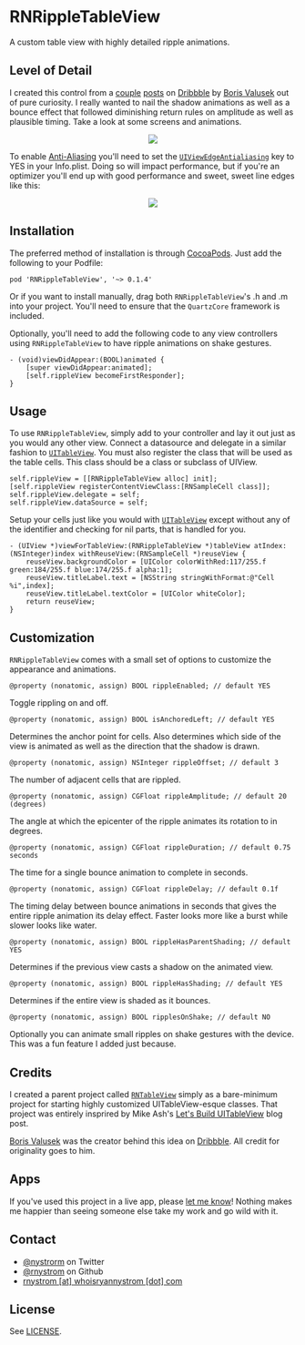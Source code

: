 RNRippleTableView
===

A custom table view with highly detailed ripple animations.

## Level of Detail ##

I created this control from a [couple](http://dribbble.com/shots/1072843-Filp-Menu?list=users) [posts](http://dribbble.com/shots/1072843-Filp-Menu/attachments/132747) on [Dribbble](http://dribbble.com/) by [Boris Valusek](http://dribbble.com/BorisValusek) out of pure curiosity. I really wanted to nail the shadow animations as well as a bounce effect that followed diminishing return rules on amplitude as well as plausible timing. Take a look at some screens and animations.

<p align="center"><img src="https://raw.github.com/rnystrom/RNRippleTableView/master/images/animated.gif"/></p>

To enable [Anti-Aliasing](http://en.wikipedia.org/wiki/Spatial_anti-aliasing) you'll need to set the <code>[UIViewEdgeAntialiasing](http://developer.apple.com/library/ios/#documentation/general/Reference/InfoPlistKeyReference/Articles/iPhoneOSKeys.html)</code> key to YES in your Info.plist. Doing so will impact performance, but if you're an optimizer you'll end up with good performance and sweet, sweet line edges like this:

<p align="center"><img src="https://raw.github.com/rnystrom/RNRippleTableView/master/images/still.png"/></p>

## Installation ##

The preferred method of installation is through [CocoaPods](http://cocoapods.org/). Just add the following to your Podfile:

```
pod 'RNRippleTableView', '~> 0.1.4'
```

Or if you want to install manually, drag both <code>RNRippleTableView</code>'s .h and .m into your project. You'll need to ensure that the <code>QuartzCore</code> framework is included. 

Optionally, you'll need to add the following code to any view controllers using <code>RNRippleTableView</code> to have ripple animations on shake gestures.

```objc
- (void)viewDidAppear:(BOOL)animated {
    [super viewDidAppear:animated];
    [self.rippleView becomeFirstResponder];
}
```

## Usage ##

To use <code>RNRippleTableView</code>, simply add to your controller and lay it out just as you would any other view. Connect a datasource and delegate in a similar fashion to <code>[UITableView]()</code>. You must also register the class that will be used as the table cells. This class should be a class or subclass of UIView.

```objc
self.rippleView = [[RNRippleTableView alloc] init];
[self.rippleView registerContentViewClass:[RNSampleCell class]];
self.rippleView.delegate = self;
self.rippleView.dataSource = self;
```

Setup your cells just like you would with <code>[UITableView]()</code> except without any of the identifier and checking for nil parts, that is handled for you. 

```objc
- (UIView *)viewForTableView:(RNRippleTableView *)tableView atIndex:(NSInteger)index withReuseView:(RNSampleCell *)reuseView {
    reuseView.backgroundColor = [UIColor colorWithRed:117/255.f green:184/255.f blue:174/255.f alpha:1];
    reuseView.titleLabel.text = [NSString stringWithFormat:@"Cell %i",index];
    reuseView.titleLabel.textColor = [UIColor whiteColor];
    return reuseView;
}
```

## Customization

<code>RNRippleTableView</code> comes with a small set of options to customize the appearance and animations. 

```objc
@property (nonatomic, assign) BOOL rippleEnabled; // default YES
```

Toggle rippling on and off.

```objc
@property (nonatomic, assign) BOOL isAnchoredLeft; // default YES
```

Determines the anchor point for cells. Also determines which side of the view is animated as well as the direction that the shadow is drawn.

```objc
@property (nonatomic, assign) NSInteger rippleOffset; // default 3
```

The number of adjacent cells that are rippled.

```objc
@property (nonatomic, assign) CGFloat rippleAmplitude; // default 20 (degrees)
```

The angle at which the epicenter of the ripple animates its rotation to in degrees.

```objc
@property (nonatomic, assign) CGFloat rippleDuration; // default 0.75 seconds
```

The time for a single bounce animation to complete in seconds.

```objc
@property (nonatomic, assign) CGFloat rippleDelay; // default 0.1f
```

The timing delay between bounce animations in seconds that gives the entire ripple animation its delay effect. Faster looks more like a burst while slower looks like water.

```objc
@property (nonatomic, assign) BOOL rippleHasParentShading; // default YES
```

Determines if the previous view casts a shadow on the animated view.

```objc
@property (nonatomic, assign) BOOL rippleHasShading; // default YES
```

Determines if the entire view is shaded as it bounces.

```objc
@property (nonatomic, assign) BOOL ripplesOnShake; // default NO
```

Optionally you can animate small ripples on shake gestures with the device. This was a fun feature I added just because.

## Credits

I created a parent project called <code>[RNTableView](https://github.com/rnystrom/RNTableView)</code> simply as a bare-minimum project for starting highly customized UITableView-esque classes. That project was entirely insprired by Mike Ash's [Let's Build UITableView](http://www.mikeash.com/pyblog/friday-qa-2013-02-22-lets-build-uitableview.html) blog post.

[Boris Valusek](http://dribbble.com/BorisValusek) was the creator behind this idea on [Dribbble](http://dribbble.com/). All credit for originality goes to him.

## Apps

If you've used this project in a live app, please <a href="mailTo:rnystrom@whoisryannystrom.com">let me know</a>! Nothing makes me happier than seeing someone else take my work and go wild with it. 
## Contact

* [@nystrorm](https://twitter.com/_ryannystrom) on Twitter
* [@rnystrom](https://github.com/rnystrom) on Github
* <a href="mailTo:rnystrom@whoisryannystrom.com">rnystrom [at] whoisryannystrom [dot] com</a>

## License

See [LICENSE](https://github.com/rnystrom/RNRippleTableView/blob/master/LICENSE).
